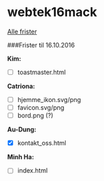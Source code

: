 # webtek16mack

[Alle frister](https://docs.google.com/document/d/1bsnCHb3Hz70xM54buKW69KkVUNSBvf2dBQgLB12PSGI/edit?usp=sharing)

###Frister til 16.10.2016

**Kim:**
- [ ] toastmaster.html

**Catriona:**
- [ ] hjemme_ikon.svg/png
- [ ] favicon.svg/png
- [ ] bord.png (?)

**Au-Dung:**
- [x] kontakt_oss.html

**Minh Ha:**
- [ ] index.html
